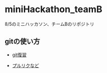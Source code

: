 # miniHackathon_teamB
8/5のミニハッカソン、チームBのリポジトリ

## gitの使い方
- [git復習](https://zany-theory-1d4.notion.site/git-Github-c1148b5f2a0643c487fc17a4a4f12236?pvs=4)

- [プルリクなど](https://zany-theory-1d4.notion.site/git-Github-a5ceb92dcb314044b0019ab06d4e7921?pvs=4)